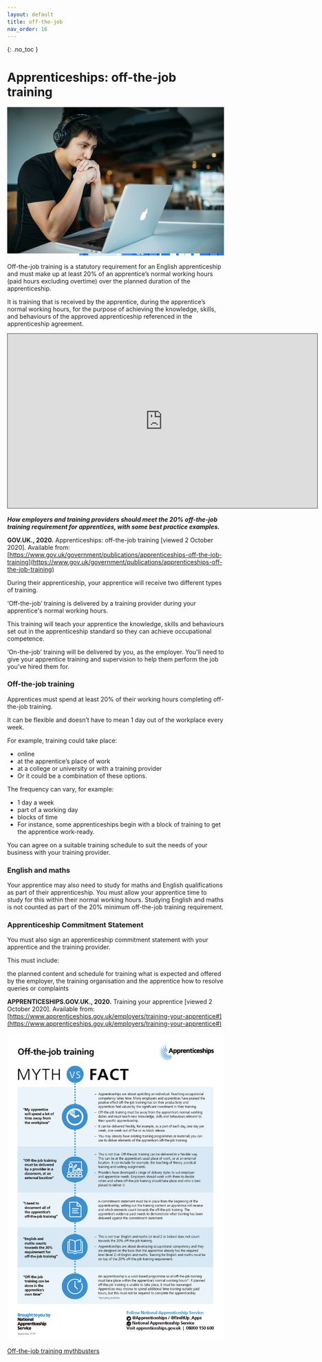 ```yaml
---
layout: default
title: off-the-job
nav_order: 16
---
```


{: .no_toc }

# Apprenticeships: off-the-job training

![otj Banner](images/otj.png)

Off-the-job training is a statutory requirement for an English apprenticeship and must make up at least 20% of an apprentice’s normal working hours (paid hours excluding overtime) over the planned duration of the apprenticeship.

It is training that is received by the apprentice, during the apprentice’s normal working hours, for the purpose of achieving the knowledge, skills, and behaviours of the approved apprenticeship referenced in the apprenticeship agreement.

<iframe src="https://solent.cloud.panopto.eu/Panopto/Pages/Embed.aspx?id=98b43793-d754-413e-91fe-adc4012d443f&autoplay=false&offerviewer=true&showtitle=true&showbrand=true&captions=true&interactivity=all" height="405" width="720" style="border: 1px solid #464646;" allowfullscreen allow="autoplay"></iframe>

***How employers and training providers should meet the 20% off-the-job training requirement for apprentices, with some best practice examples.***

**GOV.UK., 2020.** Apprenticeships: off-the-job training [viewed 2 October 2020]. 
Available from: [https://www.gov.uk/government/publications/apprenticeships-off-the-job-training](https://www.gov.uk/government/publications/apprenticeships-off-the-job-training)

During their apprenticeship, your apprentice will receive two different types of training.

‘Off-the-job’ training is delivered by a training provider during your apprentice's normal working hours.

This training will teach your apprentice the knowledge, skills and behaviours set out in the apprenticeship standard so they can achieve occupational competence.

‘On-the-job’ training will be delivered by you, as the employer. You'll need to give your apprentice training and supervision to help them perform the job you've hired them for.

### Off-the-job training
Apprentices must spend at least 20% of their working hours completing off-the-job training.

It can be flexible and doesn’t have to mean 1 day out of the workplace every week.

For example, training could take place:

* online
* at the apprentice’s place of work
* at a college or university or with a training provider
* Or it could be a combination of these options.

The frequency can vary, for example:

* 1 day a week
* part of a working day
* blocks of time
* For instance, some apprenticeships begin with a block of training to get the apprentice work-ready.

You can agree on a suitable training schedule to suit the needs of your business with your training provider.

### English and maths
Your apprentice may also need to study for maths and English qualifications as part of their apprenticeship.
You must allow your apprentice time to study for this within their normal working hours.
Studying English and maths is not counted as part of the 20% minimum off-the-job training requirement.

### Apprenticeship Commitment Statement
You must also sign an apprenticeship commitment statement with your apprentice and the training provider.

This must include:

the planned content and schedule for training
what is expected and offered by the employer, the training organisation and the apprentice
how to resolve queries or complaints


**APPRENTICESHIPS.GOV.UK., 2020.** Training your apprentice [viewed 2 October 2020].
Available from: [https://www.apprenticeships.gov.uk/employers/training-your-apprentice#](https://www.apprenticeships.gov.uk/employers/training-your-apprentice#)

![Off-the-job-Myths-Facts](images/Off-the-job-Myths-Facts-130919.jpg)

[Off-the-job training mythbusters](https://assets.publishing.service.gov.uk/government/uploads/system/uploads/attachment_data/file/831594/Off-the-job-Myths-Facts-130919.pdf)



